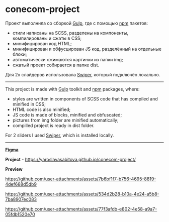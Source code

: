 # conecom-project

Проект выполнила со сборкой [Gulp](https://gulpjs.com/), где с помощью [npm](https://www.npmjs.com/) пакетов:
* стили написаны на SCSS, разделены на компоненты, компилированы и сжаты в CSS;
* минифицирован код HTML;
* минифицирован и обфусцирован JS код, разделённый на отдельные блоки;
* автоматически сжимаются картинки из папки img;
* сжатый проект собирается в папке dist.

Для 2х слайдеров использовала [Swiper](https://swiperjs.com/), который подключён локально.

----------------

This project is made with [Gulp](https://gulpjs.com/) toolkit and [npm](https://www.npmjs.com/) packages, where:
* styles are written in components of SCSS code that has compiled and minified in CSS;
* HTML code is also minified;
* JS code is made of blocks, minified and obfuscated;
* pictures from img folder are minified automatically;
* compilled project is ready in dist folder.

For 2 sliders I used [Swiper](https://swiperjs.com/), which is installed locally.

----------------

[**Figma**](https://www.figma.com/design/4vR4vL9fKhMkVLiZ7RLyNg/conecom-project?node-id=0-1&t=HWAT1e1bAaV1NAde-1)

**Project** - https://yaroslavasabitova.github.io/conecom-project/

**Preview**

https://github.com/user-attachments/assets/7b6bf1f7-b756-4695-8819-4def688d5db9

https://github.com/user-attachments/assets/534d2b28-b10a-4e24-a5b8-7ba8907ec083

https://github.com/user-attachments/assets/77f3afdb-e802-4e58-a9a7-05fdb1520e70





